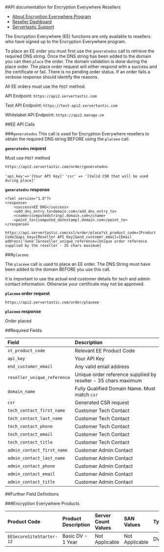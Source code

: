 #API documentation for Encryption Everywhere Resellers

* [About Encryption Everywhere Program](https://www.servertastic.com/encryption-everywhere/)
* [Reseller Dashboard](https://reseller.servertastic.com)
* [Servertastic Support](https://support.servertastic.com)

The Encryption Everywhere (EE) functions are only available to resellers who have signed up to the Encryption Everywhere program.

To place an EE order you must first use the `generatedns` call to retrieve the required DNS string. Once the DNS string has been added to the domain you can then `place` the order. The domain validation is done during the place order. The place order request will either respond with a success and the certificate or fail. There is no pending order status. If an order fails a verbose response should identify the reasons.

All EE orders must use the `POST` method.

API Endpoint: `https://api2.servertastic.com`

Test API Endpoint: `https://test-api2.servertastic.com`

Whitelabel API Endpoint: `https://api2.manage.cm`

##EE API Calls

###`generatedns`
This call is used for Encryption Everywhere resellers to obtain the required DNS string BEFORE using the `placeee` call.

**`generatedns` request**

Must use `POST` method

`https://api2.servertastic.com/order/generatedns`

`'api_key'=>'[Your API Key]'`
`'csr' => '[Valid CSR that will be used during place]'`

**`generatedns` response**

	<?xml version="1.0"?>
	<response>
		<success>EE DNS</success>
		<add_dns_entry_to>domain.com</add_dns_entry_to>
		<cname>[computedstring].domain.com</cname>
		<point_to>[computed_datestamp].domain.com</point_to>
	</response>
	
`https://api.servertastic.com/ssl/order/place?st_product_code=[Product Code]&api_key=[Reseller API Key]&end_customer_email=[Email address|’none’]&reseller_unique_reference=[Unique order reference supplied by the reseller - 35 chars maximum]`

###`placeee`

The `placeee` call is used to place an EE order. The DNS String must have been added to the domain BEFORE you use this call.

It is important to use the actual end customer details for tech and admin contact information. Otherwise your certificate may not be approved.

**`placeee` order request**

`https://api2.servertastic.com/order/placeee`

**`placeee` response**

<response>
<success>Order placed</success>
<reseller_order_id></reseller_order_id>
<certificate></certificate>
<pkcs7></pkcs7>
<intermediate></intermediate>
</response>

##Required Fields

Field | Description
:--|:--
`st_product_code`|Relevant EE Product Code
`api_key`|Your API Key
`end_customer_email`|Any valid email address
`reseller_unique_reference`|Unique order reference supplied by reseller - 35 chars maximum
`domain_name`|Fully Qualified Domain Name. Must match `csr`
`csr`|Generated CSR request
`tech_contact_first_name` | Customer Tech Contact
`tech_contact_last_name` | Customer Tech Contact
`tech_contact_phone` | Customer Tech Contact
`tech_contact_email` | Customer Tech Contact
`tech_contact_title` | Customer Tech Contact
`admin_contact_first_name` | Customer Admin Contact
`admin_contact_last_name` |  Customer Admin Contact
`admin_contact_phone` |  Customer Admin Contact
`admin_contact_email` |  Customer Admin Contact
`admin_contact_title` |  Customer Admin Contact
	
	
##Further Field Definitions

###Encryption Everywhere Products

Product Code | Product Description | Server Count Values | SAN Values | Type
:--|:--|:--|:--|:--
`EESecureSiteStarter-12` | Basic DV - 1 Year | Not Applicable | Not Applicable  | DV